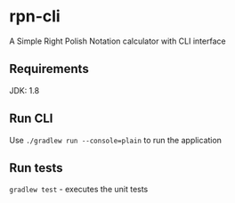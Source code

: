 # rpn-cli
A Simple Right Polish Notation calculator with CLI interface

## Requirements
JDK: 1.8

## Run CLI

Use `./gradlew run --console=plain` to run the application

## Run tests

`gradlew test` - executes the unit tests
